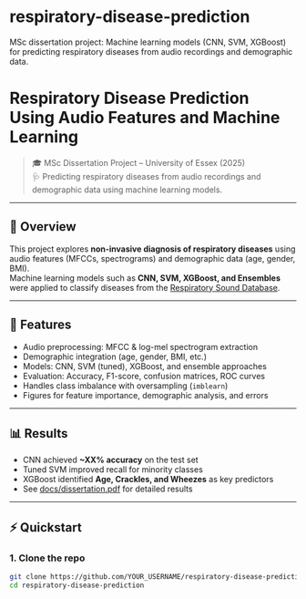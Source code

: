 # respiratory-disease-prediction
MSc dissertation project: Machine learning models (CNN, SVM, XGBoost) for predicting respiratory diseases from audio recordings and demographic data.

# Respiratory Disease Prediction Using Audio Features and Machine Learning

> 🎓 MSc Dissertation Project – University of Essex (2025)  
> 🩺 Predicting respiratory diseases from audio recordings and demographic data using machine learning models.

---

## 🚀 Overview
This project explores **non-invasive diagnosis of respiratory diseases** using audio features (MFCCs, spectrograms) and demographic data (age, gender, BMI).  
Machine learning models such as **CNN, SVM, XGBoost, and Ensembles** were applied to classify diseases from the [Respiratory Sound Database](https://www.kaggle.com/datasets/vbookshelf/respiratory-sound-database).

---

## 🔑 Features
- Audio preprocessing: MFCC & log-mel spectrogram extraction  
- Demographic integration (age, gender, BMI, etc.)  
- Models: CNN, SVM (tuned), XGBoost, and ensemble approaches  
- Evaluation: Accuracy, F1-score, confusion matrices, ROC curves  
- Handles class imbalance with oversampling (`imblearn`)  
- Figures for feature importance, demographic analysis, and errors  

---

## 📊 Results
- CNN achieved **~XX% accuracy** on the test set  
- Tuned SVM improved recall for minority classes  
- XGBoost identified **Age, Crackles, and Wheezes** as key predictors  
- See [docs/dissertation.pdf](docs/dissertation.pdf) for detailed results  

---

## ⚡ Quickstart

### 1. Clone the repo
```bash
git clone https://github.com/YOUR_USERNAME/respiratory-disease-prediction.git
cd respiratory-disease-prediction
